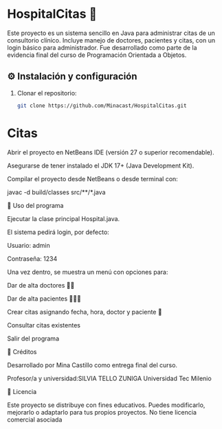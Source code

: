 # HospitalCitas 🏥

Este proyecto es un sistema sencillo en Java para administrar citas de un consultorio clínico. Incluye manejo de doctores, pacientes y citas, con un login básico para administrador. Fue desarrollado como parte de la evidencia final del curso de Programación Orientada a Objetos.  

## ⚙️ Instalación y configuración

1. Clonar el repositorio:
   ```bash
   git clone https://github.com/Minacast/HospitalCitas.git
# Citas
Abrir el proyecto en NetBeans IDE (versión 27 o superior recomendable).

Asegurarse de tener instalado el JDK 17+ (Java Development Kit).

Compilar el proyecto desde NetBeans o desde terminal con:

javac -d build/classes src/**/*.java

🚀 Uso del programa

Ejecutar la clase principal Hospital.java.

El sistema pedirá login, por defecto:

Usuario: admin

Contraseña: 1234

Una vez dentro, se muestra un menú con opciones para:

Dar de alta doctores 👨‍⚕️

Dar de alta pacientes 🧑‍🤝‍🧑

Crear citas asignando fecha, hora, doctor y paciente 📅

Consultar citas existentes

Salir del programa

🙌 Créditos

Desarrollado por Mina Castillo como entrega final del curso.

Profesor/a y universidad:SILVIA TELLO ZUNIGA Universidad Tec Milenio

 📄 Licencia

Este proyecto se distribuye con fines educativos.
Puedes modificarlo, mejorarlo o adaptarlo para tus propios proyectos.
No tiene licencia comercial asociada
